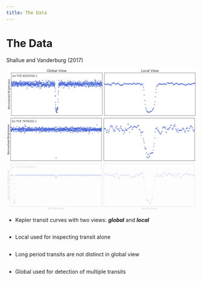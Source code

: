 ```yaml
---
title: The Data
---
```


# The Data

Shallue and Vanderburg (2017)

<div class="grid grid-cols-3 justify-center justify-items-center items-start -mt-5">
<div class="col-span-2 self-center">
<div>
  <img src="/images/transit_curve_1.png" class="w-125 shadow-xl" />
  </div>
  <div>
  <img src="/images/transit_curve_2.png" class="w-125 shadow-xl" />
  </div>
  <div>
  <img src="/images/transit_curve_3.png" class="w-125 shadow-xl not-active" />
  </div>
</div>

<div class="list ml-5">
<p class="">

* Kepler transit curves with two views: ***global*** and ***local***

</p>

<p class="">

* Local used for inspecting transit alone

</p>

<p class="not-active">

* Long period transits are not distinct in global view

</p>

<p class="not-active">

* Global used for detection of multiple transits

</p>

</div>
</div>

<style>

  .list li{
    margin-bottom: 1.8rem !important;
  }
  .not-active {
    opacity: 20%;
}
</style>

<!--
Global View: 1 Orbital Period
Local View: 4 Transit Durations
-->
